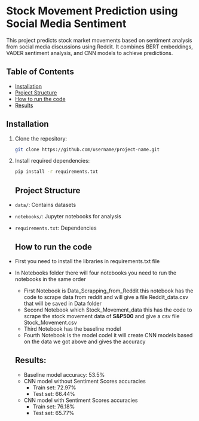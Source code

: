 # Stock Movement Prediction using Social Media Sentiment

This project predicts stock market movements based on sentiment analysis from social media discussions using Reddit. It combines BERT embeddings, VADER sentiment analysis, and CNN models to achieve predictions.

## Table of Contents
- [Installation](#installation)
- [Project Structure](#project-structure)
- [How to run the code](#How-to-run-the-code)
- [Results](#results)

## Installation
1. Clone the repository:
   ```bash
   git clone https://github.com/username/project-name.git
   ```
2. Install required dependencies:
   ```bash
   pip install -r requirements.txt
   ```

   ## Project Structure
- `data/`: Contains datasets
- `notebooks/`: Jupyter notebooks for analysis
- `requirements.txt`: Dependencies

   ## How to run the code
- First you need to install the libraries in requirements.txt file
- In Notebooks folder there will four notebooks you need to run the notebooks in the same order
     - First Notebook is Data_Scrapping_from_Reddit this notebook has the code to scrape data from reddit and will give a file Reddit_data.csv that will be saved in Data folder
     - Second Notebook which Stock_Movement_data this has the code to scrape the stock movement data of **S&P500** and give a csv file Stock_Movement.csv
     - Third Notebook has the baseline model
     - Fourth Notebook is the model codel it will create CNN models based on the data we got above and gives the accuracy


   ## Results:

  - Baseline model accuracy: 53.5%
  - CNN model without Sentiment Scores accuracies
    - Train set: 72.97%
    - Test set: 66.44%
  - CNN model with Sentiment Scores accuracies
    - Train set: 76.18%
    - Test set: 65.77%

